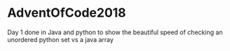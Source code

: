 # AdventOfCode2018

Day 1 done in Java and python to show the beautiful speed of checking an unordered python set vs a java array

